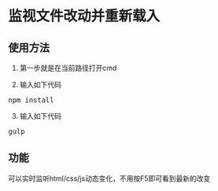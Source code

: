 ﻿# 监视文件改动并重新载入 #

## 使用方法 ##

1. 第一步就是在当前路径打开cmd

2. 输入如下代码

<pre>npm install</pre>

3. 输入如下代码

<pre>gulp</pre>	

## 功能 ##

可以实时监听html/css/js动态变化，不用按F5即可看到最新的改变